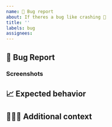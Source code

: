 ```yaml
---
name: 🐞 Bug report
about: If theres a bug like crashing 🐞
title: ''
labels: bug
assignees:
---
```


## 🐞 Bug Report

<!-- Tell us clear and concise about the probleme. -->

### Screenshots

<!-- If applicable, add screenshots to help explain your problem. -->

## 📈 Expected behavior

<!-- A clear and concise description of what you expected to happen. -->

## 🙋🏻‍♂️ Additional context

<!-- Add other context about the problem here. -->
